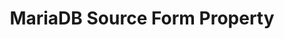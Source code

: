 ---
# -------------------------- #
#        CONTENT TYPE        #
# -------------------------- #

type: "connect"
content-type: "api-form"
form-type: "source"
key: "source-form-properties-mariadb-object"


# -------------------------- #
#        OBJECT INFO         #
# -------------------------- #

title: "MariaDB Source Form Property"
api-type: "mariadb"
display-name: "MariaDB"

source-type: "database"
docs-name: "mariadb"
db-type: "mysql"

description: ""


# -------------------------- #
#      OBJECT ATTRIBUTES     #
# -------------------------- #

## See these fields in _data/connect/common/database-sources.yml > all-databases
## This object will also list the fields in the `mysql` list ^

uses-common-fields: true
uses-feature-fields: true
---